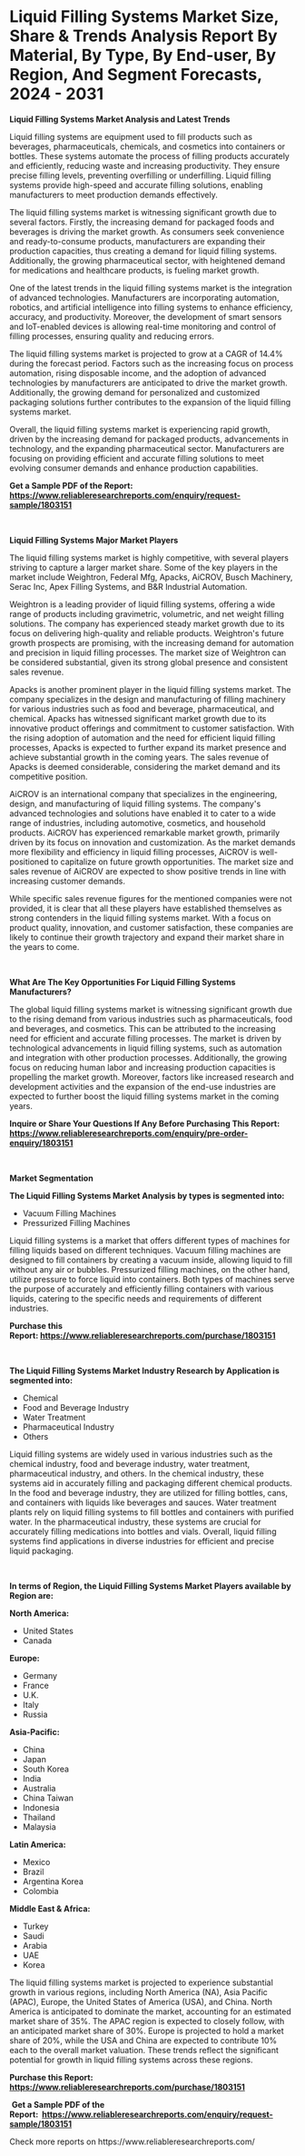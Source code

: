 <p><h1>Liquid Filling Systems Market Size, Share & Trends Analysis Report By Material, By Type, By End-user, By Region, And Segment Forecasts, 2024 - 2031</h1></p><p><strong>Liquid Filling Systems Market Analysis and Latest Trends</strong></p>
<p><p>Liquid filling systems are equipment used to fill products such as beverages, pharmaceuticals, chemicals, and cosmetics into containers or bottles. These systems automate the process of filling products accurately and efficiently, reducing waste and increasing productivity. They ensure precise filling levels, preventing overfilling or underfilling. Liquid filling systems provide high-speed and accurate filling solutions, enabling manufacturers to meet production demands effectively.</p><p>The liquid filling systems market is witnessing significant growth due to several factors. Firstly, the increasing demand for packaged foods and beverages is driving the market growth. As consumers seek convenience and ready-to-consume products, manufacturers are expanding their production capacities, thus creating a demand for liquid filling systems. Additionally, the growing pharmaceutical sector, with heightened demand for medications and healthcare products, is fueling market growth.</p><p>One of the latest trends in the liquid filling systems market is the integration of advanced technologies. Manufacturers are incorporating automation, robotics, and artificial intelligence into filling systems to enhance efficiency, accuracy, and productivity. Moreover, the development of smart sensors and IoT-enabled devices is allowing real-time monitoring and control of filling processes, ensuring quality and reducing errors.</p><p>The liquid filling systems market is projected to grow at a CAGR of 14.4% during the forecast period. Factors such as the increasing focus on process automation, rising disposable income, and the adoption of advanced technologies by manufacturers are anticipated to drive the market growth. Additionally, the growing demand for personalized and customized packaging solutions further contributes to the expansion of the liquid filling systems market.</p><p>Overall, the liquid filling systems market is experiencing rapid growth, driven by the increasing demand for packaged products, advancements in technology, and the expanding pharmaceutical sector. Manufacturers are focusing on providing efficient and accurate filling solutions to meet evolving consumer demands and enhance production capabilities.</p></p>
<p><strong>Get a Sample PDF of the Report:&nbsp; <a href="https://www.reliableresearchreports.com/enquiry/request-sample/1803151">https://www.reliableresearchreports.com/enquiry/request-sample/1803151</a></strong></p>
<p>&nbsp;</p>
<p><strong>Liquid Filling Systems Major Market Players</strong></p>
<p><p>The liquid filling systems market is highly competitive, with several players striving to capture a larger market share. Some of the key players in the market include Weightron, Federal Mfg, Apacks, AiCROV, Busch Machinery, Serac Inc, Apex Filling Systems, and B&R Industrial Automation.</p><p>Weightron is a leading provider of liquid filling systems, offering a wide range of products including gravimetric, volumetric, and net weight filling solutions. The company has experienced steady market growth due to its focus on delivering high-quality and reliable products. Weightron's future growth prospects are promising, with the increasing demand for automation and precision in liquid filling processes. The market size of Weightron can be considered substantial, given its strong global presence and consistent sales revenue.</p><p>Apacks is another prominent player in the liquid filling systems market. The company specializes in the design and manufacturing of filling machinery for various industries such as food and beverage, pharmaceutical, and chemical. Apacks has witnessed significant market growth due to its innovative product offerings and commitment to customer satisfaction. With the rising adoption of automation and the need for efficient liquid filling processes, Apacks is expected to further expand its market presence and achieve substantial growth in the coming years. The sales revenue of Apacks is deemed considerable, considering the market demand and its competitive position.</p><p>AiCROV is an international company that specializes in the engineering, design, and manufacturing of liquid filling systems. The company's advanced technologies and solutions have enabled it to cater to a wide range of industries, including automotive, cosmetics, and household products. AiCROV has experienced remarkable market growth, primarily driven by its focus on innovation and customization. As the market demands more flexibility and efficiency in liquid filling processes, AiCROV is well-positioned to capitalize on future growth opportunities. The market size and sales revenue of AiCROV are expected to show positive trends in line with increasing customer demands.</p><p>While specific sales revenue figures for the mentioned companies were not provided, it is clear that all these players have established themselves as strong contenders in the liquid filling systems market. With a focus on product quality, innovation, and customer satisfaction, these companies are likely to continue their growth trajectory and expand their market share in the years to come.</p></p>
<p>&nbsp;</p>
<p><strong>What Are The Key Opportunities For Liquid Filling Systems Manufacturers?</strong></p>
<p><p>The global liquid filling systems market is witnessing significant growth due to the rising demand from various industries such as pharmaceuticals, food and beverages, and cosmetics. This can be attributed to the increasing need for efficient and accurate filling processes. The market is driven by technological advancements in liquid filling systems, such as automation and integration with other production processes. Additionally, the growing focus on reducing human labor and increasing production capacities is propelling the market growth. Moreover, factors like increased research and development activities and the expansion of the end-use industries are expected to further boost the liquid filling systems market in the coming years.</p></p>
<p><strong>Inquire or Share Your Questions If Any Before Purchasing This Report: <a href="https://www.reliableresearchreports.com/enquiry/pre-order-enquiry/1803151">https://www.reliableresearchreports.com/enquiry/pre-order-enquiry/1803151</a></strong></p>
<p>&nbsp;</p>
<p><strong>Market Segmentation</strong></p>
<p><strong>The Liquid Filling Systems Market Analysis by types is segmented into:</strong></p>
<p><ul><li>Vacuum Filling Machines</li><li>Pressurized Filling Machines</li></ul></p>
<p><p>Liquid filling systems is a market that offers different types of machines for filling liquids based on different techniques. Vacuum filling machines are designed to fill containers by creating a vacuum inside, allowing liquid to fill without any air or bubbles. Pressurized filling machines, on the other hand, utilize pressure to force liquid into containers. Both types of machines serve the purpose of accurately and efficiently filling containers with various liquids, catering to the specific needs and requirements of different industries.</p></p>
<p><strong>Purchase this Report:&nbsp;<a href="https://www.reliableresearchreports.com/purchase/1803151">https://www.reliableresearchreports.com/purchase/1803151</a></strong></p>
<p>&nbsp;</p>
<p><strong>The Liquid Filling Systems Market Industry Research by Application is segmented into:</strong></p>
<p><ul><li>Chemical</li><li>Food and Beverage Industry</li><li>Water Treatment</li><li>Pharmaceutical Industry</li><li>Others</li></ul></p>
<p><p>Liquid filling systems are widely used in various industries such as the chemical industry, food and beverage industry, water treatment, pharmaceutical industry, and others. In the chemical industry, these systems aid in accurately filling and packaging different chemical products. In the food and beverage industry, they are utilized for filling bottles, cans, and containers with liquids like beverages and sauces. Water treatment plants rely on liquid filling systems to fill bottles and containers with purified water. In the pharmaceutical industry, these systems are crucial for accurately filling medications into bottles and vials. Overall, liquid filling systems find applications in diverse industries for efficient and precise liquid packaging.</p></p>
<p>&nbsp;</p>
<p><strong>In terms of Region, the Liquid Filling Systems Market Players available by Region are:</strong></p>
<p>
    <p> <strong> North America: </strong>
        <ul>
            <li>United States</li>
            <li>Canada</li>
        </ul>
        </p> 
    <p> <strong> Europe: </strong>
        <ul>
            <li>Germany</li>
            <li>France</li>
            <li>U.K.</li>
            <li>Italy</li>
            <li>Russia</li>
        </ul>
        </p> 
    <p> <strong> Asia-Pacific: </strong>
        <ul>
            <li>China</li>
            <li>Japan</li>
            <li>South Korea</li>
            <li>India</li>
            <li>Australia</li>
            <li>China Taiwan</li>
            <li>Indonesia</li>
            <li>Thailand</li>
            <li>Malaysia</li>
        </ul>
        </p> 
    <p> <strong> Latin America: </strong>
        <ul>
            <li>Mexico</li>
            <li>Brazil</li>
            <li>Argentina Korea</li>
            <li>Colombia</li>
        </ul>
        </p> 
    <p> <strong> Middle East & Africa: </strong>
        <ul>
            <li>Turkey</li>
            <li>Saudi</li>
            <li>Arabia</li>
            <li>UAE</li>
            <li>Korea</li>
        </ul>
    </p>
    </p>
<p><p>The liquid filling systems market is projected to experience substantial growth in various regions, including North America (NA), Asia Pacific (APAC), Europe, the United States of America (USA), and China. North America is anticipated to dominate the market, accounting for an estimated market share of 35%. The APAC region is expected to closely follow, with an anticipated market share of 30%. Europe is projected to hold a market share of 20%, while the USA and China are expected to contribute 10% each to the overall market valuation. These trends reflect the significant potential for growth in liquid filling systems across these regions.</p></p>
<p><strong>Purchase this Report: <a href="https://www.reliableresearchreports.com/purchase/1803151">https://www.reliableresearchreports.com/purchase/1803151</a></strong></p>
<p>&nbsp;<strong>Get a Sample PDF of the Report:&nbsp;&nbsp;<a href="https://www.reliableresearchreports.com/enquiry/request-sample/1803151">https://www.reliableresearchreports.com/enquiry/request-sample/1803151</a></strong></p>
<p><strong></strong></p>
<p>Check more reports on https://www.reliableresearchreports.com/</p>